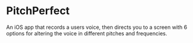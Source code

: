 # PitchPerfect
An iOS app that records a users voice, then directs you to a screen with 6 options for altering the voice in different pitches and frequencies. 

